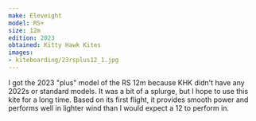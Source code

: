 ```yaml
---
make: Eleveight
model: RS+
size: 12m
edition: 2023
obtained: Kitty Hawk Kites
images:
- kiteboarding/23rsplus12_1.jpg
---
```


I got the 2023 "plus" model of the RS 12m because KHK didn't have any 2022s or standard models.
It was a bit of a splurge, but I hope to use this kite for a long time.
Based on its first flight, it provides smooth power and performs well in lighter wind than I would expect a 12 to perform in.
